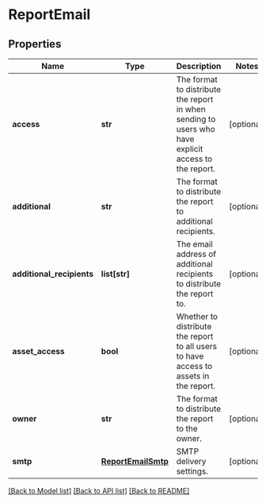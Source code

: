 # ReportEmail

## Properties
Name | Type | Description | Notes
------------ | ------------- | ------------- | -------------
**access** | **str** | The format to distribute the report in when sending to users who have explicit access to the report. | [optional] 
**additional** | **str** | The format to distribute the report to additional recipients. | [optional] 
**additional_recipients** | **list[str]** | The email address of additional recipients to distribute the report to. | [optional] 
**asset_access** | **bool** | Whether to distribute the report to all users to have access to assets in the report. | [optional] 
**owner** | **str** | The format to distribute the report to the owner. | [optional] 
**smtp** | [**ReportEmailSmtp**](ReportEmailSmtp.md) | SMTP delivery settings. | [optional] 

[[Back to Model list]](../README.md#documentation-for-models) [[Back to API list]](../README.md#documentation-for-api-endpoints) [[Back to README]](../README.md)


